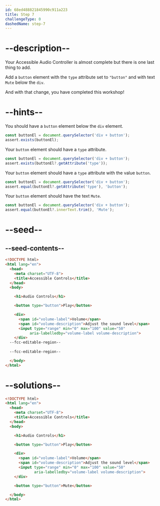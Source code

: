 ```yaml
---
id: 68ed488821845990c911a223
title: Step 7
challengeType: 0
dashedName: step-7
---
```


# --description--

Your Accessible Audio Controller is almost complete but there is one last thing to add.

Add a `button` element with the `type` attribute set to `"button"` and with text `Mute` below the `div`.

And with that change, you have completed this workshop!

# --hints--

You should have a `button` element below the `div` element.

```js
const buttonEl = document.querySelector('div + button');
assert.exists(buttonEl);
```

Your `button` element should have a `type` attribute.

```js
const buttonEl = document.querySelector('div + button');
assert.exists(buttonEl?.getAttribute('type'));
```

Your `button` element should have a `type` attribute with the value `button`.

```js
const buttonEl = document.querySelector('div + button');
assert.equal(buttonEl?.getAttribute('type'), 'button');
```

Your `button` element should have the text `Mute`.

```js
const buttonEl = document.querySelector('div + button');
assert.equal(buttonEl?.innerText.trim(), 'Mute');
```

# --seed--

## --seed-contents--

```html
<!DOCTYPE html>
<html lang="en">
  <head>
    <meta charset="UTF-8">
    <title>Accessible Controls</title>
  </head>
  <body>

    <h1>Audio Controls</h1>

    <button type="button">Play</button>

    <div>
      <span id="volume-label">Volume</span>
      <span id="volume-description">Adjust the sound level</span>
      <input type="range" min="0" max="100" value="50"
           aria-labelledby="volume-label volume-description">
    </div>
  --fcc-editable-region--
    
  --fcc-editable-region--

  </body>
</html>
```

# --solutions--

```html
<!DOCTYPE html>
<html lang="en">
  <head>
    <meta charset="UTF-8">
    <title>Accessible Controls</title>
  </head>
  <body>

    <h1>Audio Controls</h1>

    <button type="button">Play</button>

    <div>
      <span id="volume-label">Volume</span>
      <span id="volume-description">Adjust the sound level</span>
      <input type="range" min="0" max="100" value="50"
             aria-labelledby="volume-label volume-description">
    </div>

    <button type="button">Mute</button>

  </body>
</html>
```
